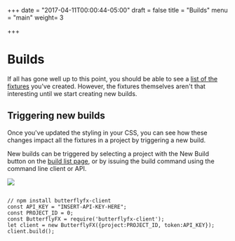 +++
date = "2017-04-11T00:00:44-05:00"
draft = false
title = "Builds"
menu = "main" 
weight= 3

+++
# Builds

If all has gone well up to this point, you should be able to see a [list of the fixtures](https://www.butterflyfx.io/dash/fixtures/) you've created. However, the fixtures themselves aren't that interesting until we start creating new builds. 

## Triggering new builds

Once you've updated the styling in your CSS, you can see how these changes impact all the fixtures in a project by triggering a new build. 
 
New builds can be triggered by selecting a project with the New Build button on the [build list page](https://www.butterflyfx.io/dash/builds/), or by issuing the build command using the command line client or API. 


<div class="code-tabs">
  <div class="code-preview">
<img src="/demos/trigger-build-doc.gif" />
  </div>
  
  <pre class="line-numbers">
<code class="language-javascript">
// npm install butterflyfx-client
const API_KEY = "INSERT-API-KEY-HERE";
const PROJECT_ID = 0;
const ButterflyFX = require('butterflyfx-client');
let client = new ButterflyFX({project:PROJECT_ID, token:API_KEY});
client.build();


</code></pre>
</div>
